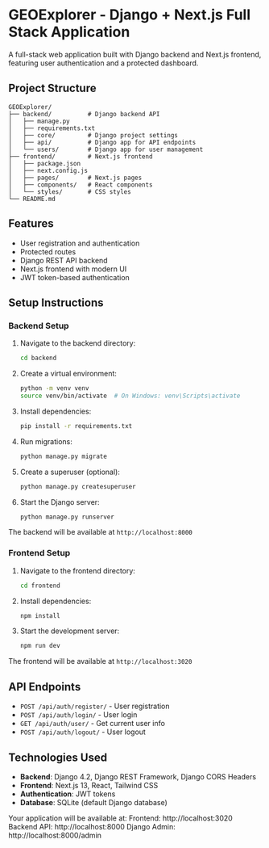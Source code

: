 # GEOExplorer - Django + Next.js Full Stack Application

A full-stack web application built with Django backend and Next.js frontend, featuring user authentication and a protected dashboard.

## Project Structure

```
GEOExplorer/
├── backend/          # Django backend API
│   ├── manage.py
│   ├── requirements.txt
│   ├── core/         # Django project settings
│   ├── api/          # Django app for API endpoints
│   └── users/        # Django app for user management
├── frontend/         # Next.js frontend
│   ├── package.json
│   ├── next.config.js
│   ├── pages/        # Next.js pages
│   ├── components/   # React components
│   └── styles/       # CSS styles
└── README.md
```

## Features

- User registration and authentication
- Protected routes
- Django REST API backend
- Next.js frontend with modern UI
- JWT token-based authentication

## Setup Instructions

### Backend Setup

1. Navigate to the backend directory:
   ```bash
   cd backend
   ```

2. Create a virtual environment:
   ```bash
   python -m venv venv
   source venv/bin/activate  # On Windows: venv\Scripts\activate
   ```

3. Install dependencies:
   ```bash
   pip install -r requirements.txt
   ```

4. Run migrations:
   ```bash
   python manage.py migrate
   ```

5. Create a superuser (optional):
   ```bash
   python manage.py createsuperuser
   ```

6. Start the Django server:
   ```bash
   python manage.py runserver
   ```

The backend will be available at `http://localhost:8000`

### Frontend Setup

1. Navigate to the frontend directory:
   ```bash
   cd frontend
   ```

2. Install dependencies:
   ```bash
   npm install
   ```

3. Start the development server:
   ```bash
   npm run dev
   ```

The frontend will be available at `http://localhost:3020`

## API Endpoints

- `POST /api/auth/register/` - User registration
- `POST /api/auth/login/` - User login
- `GET /api/auth/user/` - Get current user info
- `POST /api/auth/logout/` - User logout

## Technologies Used

- **Backend**: Django 4.2, Django REST Framework, Django CORS Headers
- **Frontend**: Next.js 13, React, Tailwind CSS
- **Authentication**: JWT tokens
- **Database**: SQLite (default Django database)

Your application will be available at:
  Frontend: http://localhost:3020
  Backend API: http://localhost:8000
  Django Admin: http://localhost:8000/admin
